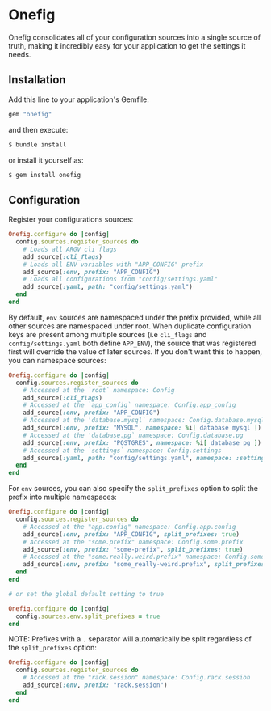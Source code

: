 # Onefig

Onefig consolidates all of your configuration sources into a single source of truth, making it incredibly easy for your application to get the settings it needs.

## Installation

Add this line to your application's Gemfile:

```ruby
gem "onefig"
```

and then execute:
```bash
$ bundle install
```

or install it yourself as:
```bash
$ gem install onefig
```

## Configuration
Register your configurations sources:
```ruby
Onefig.configure do |config|
  config.sources.register_sources do 
    # Loads all ARGV cli flags
    add_source(:cli_flags)
    # Loads all ENV variables with "APP_CONFIG" prefix
    add_source(:env, prefix: "APP_CONFIG")
    # Loads all configurations from "config/settings.yaml"
    add_source(:yaml, path: "config/settings.yaml")
  end
end
```
By default, `env` sources are namespaced under the prefix provided, while all other sources are namespaced under root. When duplicate configuration keys are present among multiple sources (i.e `cli_flags` and `config/settings.yaml` both define `APP_ENV`), the source that was registered first will override the value of later sources. If you don't want this to happen, you can namespace sources:
```ruby
Onefig.configure do |config|
  config.sources.register_sources do
    # Accessed at the `root` namespace: Config
    add_source(:cli_flags)
    # Accessed at the `app_config` namespace: Config.app_config
    add_source(:env, prefix: "APP_CONFIG")
    # Accessed at the 'database.mysql` namespace: Config.database.mysql
    add_source(:env, prefix: "MYSQL", namespace: %i[ database mysql ])
    # Accessed at the 'database.pg` namespace: Config.database.pg
    add_source(:env, prefix: "POSTGRES", namespace: %i[ database pg ])
    # Accessed at the `settings` namespace: Config.settings
    add_source(:yaml, path: "config/settings.yaml", namespace: :settings)
  end
end
```
For `env` sources, you can also specify the `split_prefixes` option to split the prefix into multiple namespaces:
```ruby
Onefig.configure do |config|
  config.sources.register_sources do 
    # Accessed at the "app.config" namespace: Config.app.config
    add_source(:env, prefix: "APP_CONFIG", split_prefixes: true)
    # Accessed at the "some.prefix" namespace: Config.some.prefix
    add_source(:env, prefix: "some-prefix", split_prefixes: true)
    # Accessed at the "some.really.weird.prefix" namespace: Config.some.really.weird.prefix
    add_source(:env, prefix: "some_really-weird.prefix", split_prefixes: true)
  end
end

# or set the global default setting to true

Onefig.configure do |config|
  config.sources.env.split_prefixes = true
end
```
NOTE: Prefixes with a `.` separator will automatically be split regardless of the `split_prefixes` option:
```ruby
Onefig.configure do |config|
  config.sources.register_sources do 
    # Accessed at the "rack.session" namespace: Config.rack.session
    add_source(:env, prefix: "rack.session") 
  end
end
```

